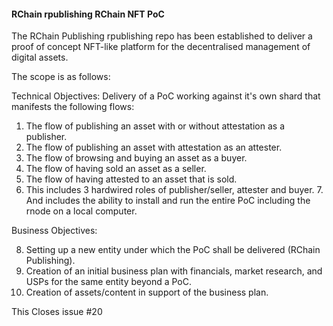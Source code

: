 #### RChain rpublishing RChain NFT PoC

The RChain Publishing rpublishing repo has been established to deliver a proof of concept NFT-like platform for the decentralised management of digital assets.  

The scope is as follows:

Technical Objectives:
Delivery of a PoC working against it's own shard that manifests the following flows:

1. The flow of publishing an asset with or without attestation as a publisher.
2. The flow of publishing an asset with attestation as an attester.
3. The flow of browsing and buying an asset as a buyer.
4. The flow of having sold an asset as a seller.
5. The flow of having attested to an asset that is sold.
6. This includes 3 hardwired roles of publisher/seller, attester and buyer. 7. And includes the ability to install and run the entire PoC including the rnode on a local computer.

Business Objectives:

8. Setting up a new entity under which the PoC shall be delivered (RChain Publishing).
9. Creation of an initial business plan with financials, market research, and USPs for the same entity beyond a PoC.
10. Creation of assets/content in support of the business plan.

This Closes issue #20
